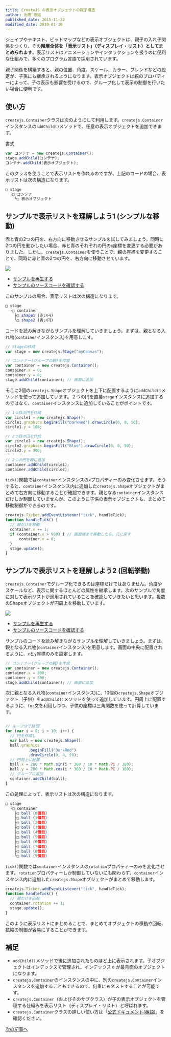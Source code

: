 ```yaml
---
title: CreateJS の表示オブジェクトの親子構造
author: 池田 泰延
published_date: 2015-11-22
modified_date: 2019-01-10
---
```


シェイプやテキスト、ビットマップなどの表示オブジェクトは、親子の入れ子関係をつくり、その**階層全体を「表示リスト」（ディスプレイ・リスト）としてまとめられます**。表示リストはアニメーションやインタラクションを扱うのに便利な仕組みで、多くのプログラム言語で採用されています。

親子関係を構築すると、親の位置、角度、スケール、カラー、ブレンドなどの設定が、子孫にも継承されるようになります。表示オブジェクトは親のプロパティーによって、子の表示も影響を受けるので、グループ化して表示の制御を行いたい場合に便利です。


## 使い方

`createjs.Container`クラスは次のようにして利用します。`createjs.Container`インスタンスの`addChild()`メソッドで、任意の表示オブジェクトを追加できます。


書式

```js
var コンテナ = new createjs.Container();
stage.addChild(コンテナ);
コンテナ.addChild(表示オブジェクト);
```

このクラスを使うことで表示リストを作れるのですが、上記のコードの場合、表示リストは次の構造になります。

```js
□ stage
  └□ コンテナ
    └□ 表示オブジェクト
```

## サンプルで表示リストを理解しよう1 (シンプルな移動)

赤と青の2つの円を、右方向に移動させるサンプルを試してみましょう。同時に2つの円を動かしたい場合、赤と青のそれぞれの円の`x`座標を変更する必要がありました。しかし、`createjs.Container`を使うことで、親の座標を変更することで、同時に赤と青の2つの円を、右方向に移動させています。


![](../imgs/container_simple.html.png)

- [サンプルを再生する](https://ics-creative.github.io/tutorial-createjs/samples/container_simple.html)
- [サンプルのソースコードを確認する](../samples/container_simple.html)


このサンプルの場合、表示リストは次の構造になります。

```js
□ stage
  └□ container
    ├□ shape1 (赤い円)
    └□ shape2 (青い円)
```


コードを読み解きながらサンプルを理解していきましょう。まずは、親となる入れ物(`container`インスタンス)を用意します。

```js
// Stageの作成
var stage = new createjs.Stage("myCanvas");

// コンテナー(グループの親)を作成
var container = new createjs.Container();
container.x = 0;
container.y = 0;
stage.addChild(container); // 画面に追加
```


そこに2個の`createjs.Shape`オブジェクトを上下に配置するように`addChild()`メソッドを使って追加しています。２つの円を直接`stage`インスタンスに追加するのではなく、`container`インスタンスに追加していることがポイントです。

```js
// 1つ目の円を作成
var circle1 = new createjs.Shape();
circle1.graphics.beginFill("DarkRed").drawCircle(0, 0, 50);
circle1.y = 100;

// 2つ目の円を作成
var circle2 = new createjs.Shape();
circle2.graphics.beginFill("Blue").drawCircle(0, 0, 50);
circle2.y = 300;

// 2つの円を親に追加
container.addChild(circle1);
container.addChild(circle2);
```

`tick()`関数では`container`インスタンスの`x`プロパティーのみ変化させます。そうすると、`container`インスタンス内に追加した`createjs.Shape`オブジェクトがまとめて右方向に移動することが確認できます。親となる`container`インスタンスだけしか制御していませんが、このように子供の表示オブジェクトも、まとめて移動制御ができるのです。

```js
createjs.Ticker.addEventListener("tick", handleTick);
function handleTick() {
  // 親だけを移動
  container.x += 1;
  if (container.x > 960) { // 画面端まで移動したら、元に戻す
      container.x = 0;
  }
  stage.update();
}
```

## サンプルで表示リストを理解しよう2 (回転挙動)

`createjs.Container`でグループ化できるのは座標だけではありません。角度やスケールなど、表示に関するほとんどの属性を継承します。次のサンプルで角度に対して表示リストが適用されていることを確認していきたいと思います。複数のShapeオブジェクトが円周上を移動しています。

![](../imgs/container_nest.html.png)

- [サンプルを再生する](https://ics-creative.github.io/tutorial-createjs/samples/container_nest.html)
- [サンプルのソースコードを確認する](../samples/container_nest.html)

サンプルのコードを読み解きながらサンプルを理解していきましょう。まずは、親となる入れ物(`container`インスタンス)を用意します。画面の中央に配置されるように、`x`と`y`座標のみを設定します。

```js
// コンテナー(グループの親)を作成
var container = new createjs.Container();
container.x = 300;
container.y = 300;
stage.addChild(container); // 画面に追加
```

次に親となる入れ物(`container`インスタンス)に、10個の`createjs.Shape`オブジェクト（子供）を`addChild()`メソッドを使って追加しています。円周上に配置するように、`for`文を利用しつつ、子供の座標は三角関数を使って計算しています。

```js

// ループ分で10回
for (var i = 0; i < 10; i++) {
  // 円を作成し
  var ball = new createjs.Shape();
  ball.graphics
          .beginFill("DarkRed")
          .drawCircle(0, 0, 50);
  // 円周上に配置
  ball.x = 200 * Math.sin(i * 360 / 10 * Math.PI / 180);
  ball.y = 200 * Math.cos(i * 360 / 10 * Math.PI / 180);
  // グループに追加
  container.addChild(ball);
}
```

この処理によって、表示リストは次の構造になります。

```js
□ stage
  └□ container
    ├□ ball (0個目)
    ├□ ball (1個目)
    ├□ ball (2個目)
    ├□ ball (3個目)
    ├□ ball (4個目)
    ├□ ball (5個目)
    ├□ ball (6個目)
    ├□ ball (7個目)
    ├□ ball (8個目)
    └□ ball (9個目)
```


`tick()`関数では`container`インスタンスの`rotation`プロパティーのみを変化させます。`rotation`プロパティーしか制御していないにも関わらず、`container`インスタンス内に追加した`createjs.Shape`オブジェクトがまとめて移動します。

```js
createjs.Ticker.addEventListener("tick", handleTick);
function handleTick() {
  // 親だけを回転
  container.rotation += 1;
  stage.update();
}
```

このように表示リストにまとめることで、まとめてオブジェクトの移動や回転、拡縮の制御が容易にすることができます。

## 補足

- `addChild()`メソッドで後に追加されたものほど上に表示されます。子オブジェクトはインデックスで管理され、インデックス `0` が最背面のオブジェクトになります。
- `createjs.Container`のインスタンスの中に、別の`createjs.Container`インスタンスを追加することもできるので、何重にもネストすることが可能です。
- `createjs.Container`（およびそのサブクラス）が子の表示オブジェクトを管理する仕組みを表示リスト（ディスプレイ・リスト）と呼ばれます。
- `createjs.Container`クラスの詳しい使い方は「[公式ドキュメント(英語)](https://createjs.com/docs/easeljs/classes/Container.html)」を確認ください。

[次の記事へ](displayobject_remove.md)

